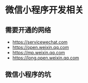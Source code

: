 #  微信小程序开发相关

## 需要开通的网络

- https://servicewechat.com
- https://open.weixin.qq.com
- https://mp.weixin.qq.com
- https://long.open.weixin.qq.com

## 微信小程序的坑